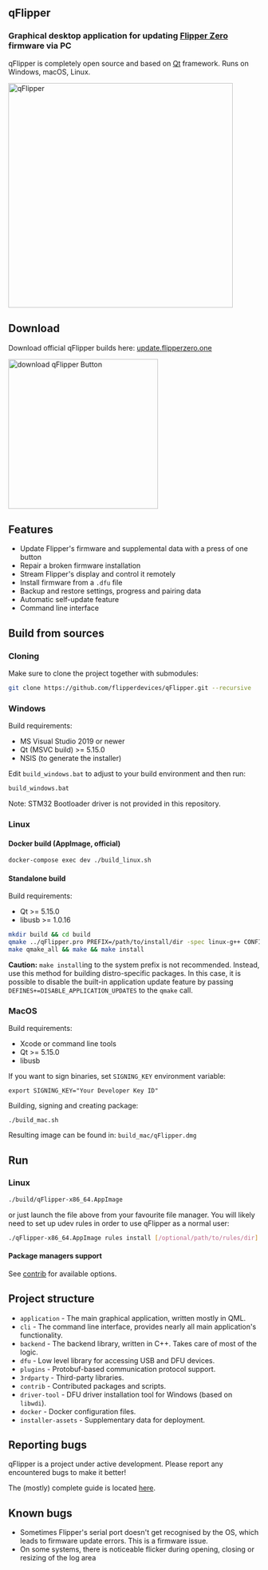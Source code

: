 ## qFlipper

### Graphical desktop application for updating [Flipper Zero](https://flipperzero.one/) firmware via PC
qFlipper is completely open source and based on [Qt](https://www.qt.io/) framework. Runs on Windows, macOS, Linux.

<img alt="qFlipper" width="450" src="https://cdn.flipperzero.one/qflipper_logo_with_connected_flipper.png" />

## Download

Download official qFlipper builds here: [update.flipperzero.one](https://update.flipperzero.one/)

<a href="https://update.flipperzero.one"><img width="300" alt="download qFlipper Button" src="https://cdn.flipperzero.one/download_qFlipper_button.png" /></a>


## Features
* Update Flipper's firmware and supplemental data with a press of one button
* Repair a broken firmware installation
* Stream Flipper's display and control it remotely
* Install firmware from a `.dfu` file
* Backup and restore settings, progress and pairing data
* Automatic self-update feature
* Command line interface

## Build from sources 
### Cloning
Make sure to clone the project together with submodules: 
```sh
git clone https://github.com/flipperdevices/qFlipper.git --recursive
```
### Windows

Build requirements:
- MS Visual Studio 2019 or newer
- Qt (MSVC build) >= 5.15.0
- NSIS (to generate the installer)

Edit `build_windows.bat` to adjust to your build environment and then run:
```cmd
build_windows.bat
```

Note: STM32 Bootloader driver is not provided in this repository.

### Linux
#### Docker build (AppImage, official)

```sh
docker-compose exec dev ./build_linux.sh
```

#### Standalone build
Build requirements:
- Qt >= 5.15.0
- libusb >= 1.0.16
```sh
mkdir build && cd build
qmake ../qFlipper.pro PREFIX=/path/to/install/dir -spec linux-g++ CONFIG+=qtquickcompiler && 
make qmake_all && make && make install
```
**Caution:** `make install`ing to the system prefix is not recommended. Instead, use this method for building distro-specific packages. 
In this case, it is possible to disable the built-in application update feature by passing `DEFINES+=DISABLE_APPLICATION_UPDATES` to the `qmake` call.

### MacOS

Build requirements:

- Xcode or command line tools
- Qt >= 5.15.0
- libusb

If you want to sign binaries, set `SIGNING_KEY` environment variable:

	export SIGNING_KEY="Your Developer Key ID"

Building, signing and creating package:

	./build_mac.sh

Resulting image can be found in: `build_mac/qFlipper.dmg`

## Run

### Linux
```sh
./build/qFlipper-x86_64.AppImage
```

or just launch the file above from your favourite file manager.
You will likely need to set up udev rules in order to use qFlipper as a normal user:
```sh
./qFlipper-x86_64.AppImage rules install [/optional/path/to/rules/dir]
```

#### Package managers support
See [contrib](./contrib) for available options.

## Project structure
- `application` - The main graphical application, written mostly in QML.
- `cli` - The command line interface, provides nearly all main application's functionality.
- `backend` - The backend library, written in C++. Takes care of most of the logic.
- `dfu` - Low level library for accessing USB and DFU devices.
- `plugins` - Protobuf-based communication protocol support.
- `3rdparty` - Third-party libraries.
- `contrib` - Contributed packages and scripts.
- `driver-tool` - DFU driver installation tool for Windows (based on `libwdi`).
- `docker` - Docker configuration files.
- `installer-assets` - Supplementary data for deployment.

## Reporting bugs
qFlipper is a project under active development. Please report any encountered bugs to make it better!

The (mostly) complete guide is located [here](./BUGS.md).

## Known bugs

* Sometimes Flipper's serial port doesn't get recognised by the OS, which leads to firmware update errors. This is a firmware issue.
* On some systems, there is noticeable flicker during opening, closing or resizing of the log area
